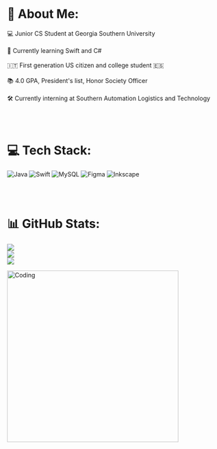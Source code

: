 # 💫 About Me:
💻 Junior CS Student at Georgia Southern University<br><br>🌱 Currently learning Swift and C#<br><br>🇮🇹 First generation US citizen and college student 🇪🇸<br><br>📚 4.0 GPA, President's list, Honor Society Officer<br><br>🛠️ Currently interning at Southern Automation Logistics and Technology

<br><br>

# 💻 Tech Stack:
![Java](https://img.shields.io/badge/java-%23ED8B00.svg?style=for-the-badge&logo=java&logoColor=white) ![Swift](https://img.shields.io/badge/swift-F54A2A?style=for-the-badge&logo=swift&logoColor=white) ![MySQL](https://img.shields.io/badge/mysql-%2300f.svg?style=for-the-badge&logo=mysql&logoColor=white) 	![Figma](https://img.shields.io/badge/figma-%23F24E1E.svg?style=for-the-badge&logo=figma&logoColor=white) ![Inkscape](https://img.shields.io/badge/Inkscape-e0e0e0?style=for-the-badge&logo=inkscape&logoColor=080A13)

<br><br>

# 📊 GitHub Stats:
![](https://github-readme-stats.vercel.app/api?username=DanielTroyano&theme=dark&hide_border=false&include_all_commits=false&count_private=false)<br/>
![](https://github-readme-streak-stats.herokuapp.com/?user=DanielTroyano&theme=dark&hide_border=false)<br/>
![](https://github-readme-stats.vercel.app/api/top-langs/?username=DanielTroyano&theme=dark&hide_border=false&include_all_commits=false&count_private=false&layout=compact)


<img align="middle" alt="Coding" width="400" src="https://res.cloudinary.com/practicaldev/image/fetch/s--Lw2qLPol--/c_limit%2Cf_auto%2Cfl_progressive%2Cq_66%2Cw_880/https://dev-to-uploads.s3.amazonaws.com/uploads/articles/wrfyd6sxf6b9p609arjq.gif">

<!-- Proudly created with GPRM ( https://gprm.itsvg.in ) -->
